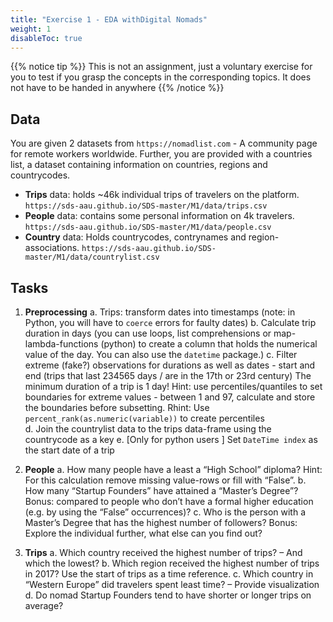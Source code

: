 ```yaml
---
title: "Exercise 1 - EDA withDigital Nomads"
weight: 1
disableToc: true
---
```


{{% notice tip %}} This is not an assignment, just a voluntary exercise for you to test if you grasp the concepts in the corresponding topics. It does not have to be handed in anywhere
{{% /notice %}}

## Data

You are given 2 datasets from `https://nomadlist.com` - A community page for remote workers worldwide. Further, you are provided with a countries list, a dataset containing information on countries, regions and countrycodes. 


- **Trips** data: holds ~46k individual trips of travelers on the platform.  `https://sds-aau.github.io/SDS-master/M1/data/trips.csv`
- **People** data:  contains some personal information on 4k travelers. `https://sds-aau.github.io/SDS-master/M1/data/people.csv`
- **Country** data: Holds countrycodes, contrynames and region-associations. `https://sds-aau.github.io/SDS-master/M1/data/countrylist.csv`

## Tasks

1. 	**Preprocessing**
    a.  Trips: transform dates into timestamps (note: in Python, you will have to `coerce` errors for faulty dates)
    b. Calculate trip duration in days (you can use loops, list comprehensions or map-lambda-functions (python) to create a column that holds the numerical value of the day. You can also use the `datetime` package.) 
    c.  Filter extreme (fake?) observations for durations as well as dates - start and end (trips that last 234565 days / are in the 17th or 23rd century)  The minimum duration of a trip is 1 day! Hint: use percentiles/quantiles to set boundaries for extreme values - between 1 and 97, calculate and store the boundaries before subsetting. Rhint: Use `percent_rank(as.numeric(variable))` to create percentiles  
    d. Join the countrylist data to the trips data-frame using the countrycode as a key e. [Only for python users  ] Set `DateTime index` as the start date of a trip                                            	 
2. 	**People**
    a.  How many people have a least a “High School” diploma? Hint: For this calculation remove missing value-rows or fill with “False”.
    b. How many “Startup Founders” have attained a “Master’s Degree”? Bonus: compared to people who don’t have a formal higher education (e.g. by using the “False” occurrences)?
    c.  Who is the person with a Master’s Degree that has the highest number of followers? Bonus: Explore the individual further, what else can you find out?

3. 	**Trips**
    a.  Which country received the highest number of trips? – And which the lowest? 
    b. Which region received the highest number of trips in 2017? Use the start of trips as a time reference. 
    c.  Which country in “Western Europe” did travelers spent least time? – Provide visualization
    d. Do nomad Startup Founders tend to have shorter or longer trips on average? 


     

 
